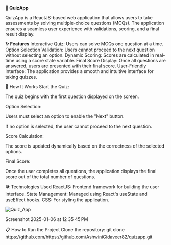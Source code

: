 **🎯 QuizApp**

QuizApp is a ReactJS-based web application that allows users to take assessments by solving multiple-choice questions (MCQs). The application ensures a seamless user experience with validations, scoring, and a final result display.

**✨ Features**
Interactive Quiz: Users can solve MCQs one question at a time.
Option Selection Validation: Users cannot proceed to the next question without selecting an option.
Dynamic Scoring: Scores are calculated in real-time using a score state variable.
Final Score Display: Once all questions are answered, users are presented with their final score.
User-Friendly Interface: The application provides a smooth and intuitive interface for taking quizzes.

🚀 How It Works
Start the Quiz:

The quiz begins with the first question displayed on the screen.

Option Selection:

Users must select an option to enable the "Next" button.

If no option is selected, the user cannot proceed to the next question.

Score Calculation:

The score is updated dynamically based on the correctness of the selected options.

Final Score:

Once the user completes all questions, the application displays the final score out of the total number of questions.

🛠️ Technologies Used
ReactJS: Frontend framework for building the user interface.
State Management: Managed using React's useState and useEffect hooks.
CSS: For styling the application.

![Quiz_App](https://github.com/user-attachments/assets/1950c542-e7ea-4781-903f-b09b1250270a)

Screenshot 2025-01-06 at 12 35 45 PM

📋 How to Run the Project
Clone the repository:
git clone https://github.com/https://github.com/AshwiniGidaveer82/quizapp.git
